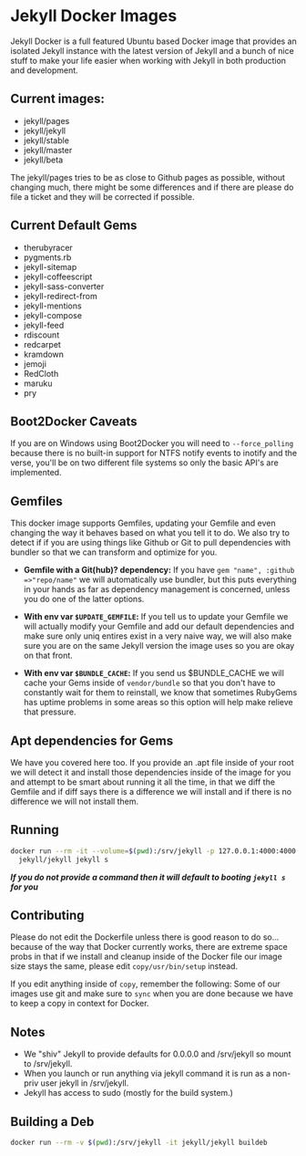 # Jekyll Docker Images

Jekyll Docker is a full featured Ubuntu based Docker image that provides an
isolated Jekyll instance with the latest version of Jekyll and a bunch of nice
stuff to make your life easier when working with Jekyll in both production
and development.

## Current images:

* jekyll/pages
* jekyll/jekyll
* jekyll/stable
* jekyll/master
* jekyll/beta

The jekyll/pages tries to be as close to Github pages as possible,
without changing much, there might be some differences and if there are please
do file a ticket and they will be corrected if possible.

## Current Default Gems

* therubyracer
* pygments.rb
* jekyll-sitemap
* jekyll-coffeescript
* jekyll-sass-converter
* jekyll-redirect-from
* jekyll-mentions
* jekyll-compose
* jekyll-feed
* rdiscount
* redcarpet
* kramdown
* jemoji
* RedCloth
* maruku
* pry

## Boot2Docker Caveats

If you are on Windows using Boot2Docker you will need to `--force_polling`
because there is no built-in support for NTFS notify events to inotify and the
verse, you'll be on two different file systems so only the basic API's
are implemented.

## Gemfiles

This docker image supports Gemfiles, updating your Gemfile and even changing
the way it behaves based on what you tell it to do.  We also try to detect if
if you are using things like Github or Git to pull dependencies with bundler
so that we can transform and optimize for you.

* **Gemfile with a Git(hub)? dependency:** If you have
  `gem "name", :github =>"repo/name"` we will automatically use bundler, but
  this puts everything in your hands as far as dependency management is
  concerned, unless you do one of the latter options.

* **With env var `$UPDATE_GEMFILE`:** If you tell us to update your Gemfile we
  will actually modify your Gemfile and add our default dependencies and make
  sure only uniq entires exist in a very naive way, we will also make sure you
  are on the same Jekyll version the image uses so you are okay on that front.

* **With env var `$BUNDLE_CACHE`:** If you send us $BUNDLE_CACHE we will cache
  your Gems inside of `vendor/bundle` so that you don't have to constantly wait
  for them to reinstall, we know that sometimes RubyGems has uptime problems
  in some areas so this option will help make relieve that pressure.

## Apt dependencies for Gems

We have you covered here too.  If you provide an .apt file inside of your
root we will detect it and install those dependencies inside of the image for
you and attempt to be smart about running it all the time, in that we diff
the Gemfile and if diff says there is a difference we will install and
if there is no difference we will not install them.

## Running

```sh
docker run --rm -it --volume=$(pwd):/srv/jekyll -p 127.0.0.1:4000:4000 \
  jekyll/jekyll jekyll s
```

***If you do not provide a command then it will default to booting `jekyll s` for you***

## Contributing

Please do not edit the Dockerfile unless there is good reason to do so...
because of the way that Docker currently works, there are extreme space probs
in that if we install and cleanup inside of the Docker file our image
size stays the same, please edit `copy/usr/bin/setup` instead.

If you edit anything inside of `copy`, remember the following: Some of our
images use git and make sure to `sync` when you are done because we have to
keep a copy in context for Docker.

## Notes
  * We "shiv" Jekyll to provide defaults for 0.0.0.0 and /srv/jekyll so mount to /srv/jekyll.
  * When you launch or run anything via jekyll command it is run as a non-priv user jekyll in /srv/jekyll.
  * Jekyll has access to sudo (mostly for the build system.)

## Building a Deb

```sh
docker run --rm -v $(pwd):/srv/jekyll -it jekyll/jekyll buildeb
```
